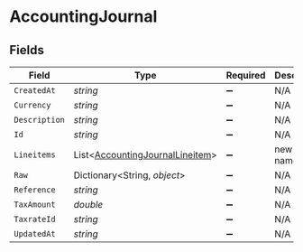 # AccountingJournal


## Fields

| Field                                                                                   | Type                                                                                    | Required                                                                                | Description                                                                             |
| --------------------------------------------------------------------------------------- | --------------------------------------------------------------------------------------- | --------------------------------------------------------------------------------------- | --------------------------------------------------------------------------------------- |
| `CreatedAt`                                                                             | *string*                                                                                | :heavy_minus_sign:                                                                      | N/A                                                                                     |
| `Currency`                                                                              | *string*                                                                                | :heavy_minus_sign:                                                                      | N/A                                                                                     |
| `Description`                                                                           | *string*                                                                                | :heavy_minus_sign:                                                                      | N/A                                                                                     |
| `Id`                                                                                    | *string*                                                                                | :heavy_minus_sign:                                                                      | N/A                                                                                     |
| `Lineitems`                                                                             | List<[AccountingJournalLineitem](../../Models/Components/AccountingJournalLineitem.md)> | :heavy_minus_sign:                                                                      | new field name                                                                          |
| `Raw`                                                                                   | Dictionary<String, *object*>                                                            | :heavy_minus_sign:                                                                      | N/A                                                                                     |
| `Reference`                                                                             | *string*                                                                                | :heavy_minus_sign:                                                                      | N/A                                                                                     |
| `TaxAmount`                                                                             | *double*                                                                                | :heavy_minus_sign:                                                                      | N/A                                                                                     |
| `TaxrateId`                                                                             | *string*                                                                                | :heavy_minus_sign:                                                                      | N/A                                                                                     |
| `UpdatedAt`                                                                             | *string*                                                                                | :heavy_minus_sign:                                                                      | N/A                                                                                     |